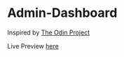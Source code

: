# Admin-Dashboard

Inspired by [The Odin Project](https://www.theodinproject.com/paths/full-stack-javascript/courses/intermediate-html-and-css/lessons/admin-dashboard)


Live Preview [here](https://priya-survase.github.io/Admin-Dashboard/)